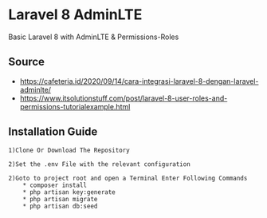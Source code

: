 # Laravel 8 AdminLTE
Basic Laravel 8 with AdminLTE & Permissions-Roles

## Source
* https://cafeteria.id/2020/09/14/cara-integrasi-laravel-8-dengan-laravel-adminlte/
* https://www.itsolutionstuff.com/post/laravel-8-user-roles-and-permissions-tutorialexample.html

## Installation Guide
    1)Clone Or Download The Repository

    2)Set the .env File with the relevant configuration

    2)Goto to project root and open a Terminal Enter Following Commands 
        * composer install
        * php artisan key:generate
        * php artisan migrate
        * php artisan db:seed
        
